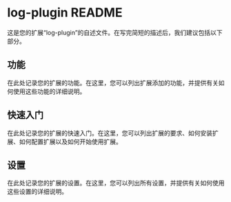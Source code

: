 # log-plugin README

这是您的扩展“log-plugin”的自述文件。在写完简短的描述后，我们建议包括以下部分。

## 功能

在此处记录您的扩展的功能。在这里，您可以列出扩展添加的功能，并提供有关如何使用这些功能的详细说明。

## 快速入门

在此处记录您的扩展的快速入门。在这里，您可以列出扩展的要求、如何安装扩展、如何配置扩展以及如何开始使用扩展。

## 设置

在此处记录您的扩展的设置。在这里，您可以列出所有设置，并提供有关如何使用这些设置的详细说明。